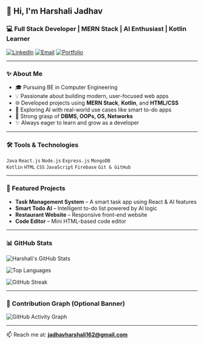 ## 👋 Hi, I'm Harshali Jadhav

### 💻 Full Stack Developer | MERN Stack | AI Enthusiast | Kotlin Learner

[![LinkedIn](https://img.shields.io/badge/LinkedIn-blue?style=for-the-badge&logo=linkedin&logoColor=white)](https://www.linkedin.com/in/harshali-jadhav162/)
[![Email](https://img.shields.io/badge/Email-red?style=for-the-badge&logo=gmail&logoColor=white)](mailto:jadhavharshali162@gmail.com)
[![Portfolio](https://img.shields.io/badge/Portfolio-black?style=for-the-badge)]((https://harshalijadhav162.github.io/Portfolio-Website/)m)

---

### ✨ About Me

- 🎓 Pursuing BE in Computer Engineering
- 💡 Passionate about building modern, user-focused web apps
- 🌐 Developed projects using **MERN Stack**, **Kotlin**, and **HTML/CSS**
- 🤖 Exploring AI with real-world use cases like smart to-do apps
- 🔧 Strong grasp of **DBMS, OOPs, OS, Networks**
- ✨ Always eager to learn and grow as a developer

---

### 🛠️ Tools & Technologies

`Java` `React.js` `Node.js` `Express.js` `MongoDB`  
`Kotlin` `HTML` `CSS` `JavaScript` `Firebase` `Git & GitHub`

---

### 📌 Featured Projects

- **Task Management System** – A smart task app using React & AI features  
- **Smart Todo AI** – Intelligent to-do list powered by AI logic  
- **Restaurant Website** – Responsive front-end website  
- **Code Editor** – Mini HTML-based code editor  

---

### 📊 GitHub Stats

![Harshali's GitHub Stats](https://github-readme-stats.vercel.app/api?username=harshalijadhav162&show_icons=true&theme=radical)

![Top Languages](https://github-readme-stats.vercel.app/api/top-langs/?username=harshalijadhav162&layout=compact&theme=radical)

![GitHub Streak](https://streak-stats.demolab.com?user=harshalijadhav162&theme=radical&border_radius=5)

---

### 🎯 Contribution Graph (Optional Banner)

![GitHub Activity Graph](https://github-readme-activity-graph.cyclic.app/graph?username=harshalijadhav162&theme=github-compact)

---

📫 Reach me at: **jadhavharshali162@gmail.com**
